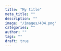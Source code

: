 ```yaml
---
title: "My title"
meta_title: ""
description: ""
image: "/images/404.png"
categories: ""
author: ""
tags: ""
draft: true
---
```

